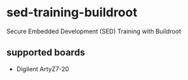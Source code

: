 # sed-training-buildroot

Secure Embedded Development (SED) Training with Buildroot

## supported boards

- Digilent ArtyZ7-20